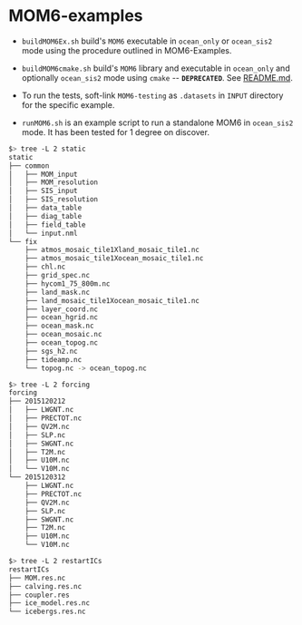 # MOM6-examples

- `buildMOM6Ex.sh` build's `MOM6` executable in `ocean_only` or `ocean_sis2` mode using the procedure outlined in MOM6-Examples.
- `buildMOM6cmake.sh` build's `MOM6` library and executable in `ocean_only` and optionally `ocean_sis2` mode using `cmake` -- **`DEPRECATED`**.  See [README.md](../MOM6-cmake/README.md).
- To run the tests, soft-link `MOM6-testing` as `.datasets` in `INPUT` directory for the specific
example.

- `runMOM6.sh` is an example script to run a standalone MOM6 in `ocean_sis2` mode. It has been tested for 1 degree on discover.

```bash
$> tree -L 2 static
static
├── common
│   ├── MOM_input
│   ├── MOM_resolution
│   ├── SIS_input
│   ├── SIS_resolution
│   ├── data_table
│   ├── diag_table
│   ├── field_table
│   └── input.nml
└── fix
    ├── atmos_mosaic_tile1Xland_mosaic_tile1.nc
    ├── atmos_mosaic_tile1Xocean_mosaic_tile1.nc
    ├── chl.nc
    ├── grid_spec.nc
    ├── hycom1_75_800m.nc
    ├── land_mask.nc
    ├── land_mosaic_tile1Xocean_mosaic_tile1.nc
    ├── layer_coord.nc
    ├── ocean_hgrid.nc
    ├── ocean_mask.nc
    ├── ocean_mosaic.nc
    ├── ocean_topog.nc
    ├── sgs_h2.nc
    ├── tideamp.nc
    └── topog.nc -> ocean_topog.nc
```

```bash
$> tree -L 2 forcing
forcing
├── 2015120212
│   ├── LWGNT.nc
│   ├── PRECTOT.nc
│   ├── QV2M.nc
│   ├── SLP.nc
│   ├── SWGNT.nc
│   ├── T2M.nc
│   ├── U10M.nc
│   └── V10M.nc
└── 2015120312
    ├── LWGNT.nc
    ├── PRECTOT.nc
    ├── QV2M.nc
    ├── SLP.nc
    ├── SWGNT.nc
    ├── T2M.nc
    ├── U10M.nc
    └── V10M.nc
```

```bash
$> tree -L 2 restartICs
restartICs
├── MOM.res.nc
├── calving.res.nc
├── coupler.res
├── ice_model.res.nc
└── icebergs.res.nc
```
